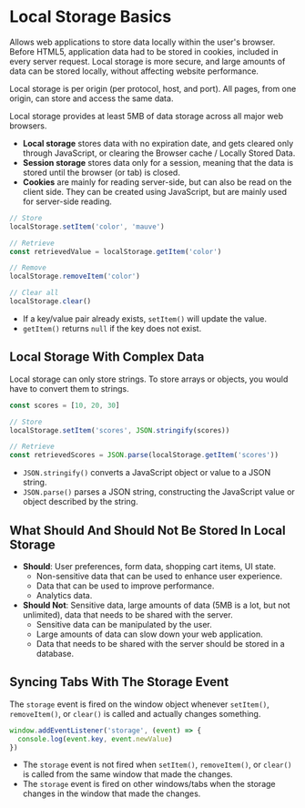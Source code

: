 # Local Storage Basics

Allows web applications to store data locally within the user's browser. Before HTML5, application data had to be stored in cookies, included in every server request. Local storage is more secure, and large amounts of data can be stored locally, without affecting website performance.

Local storage is per origin (per protocol, host, and port). All pages, from one origin, can store and access the same data.

Local storage provides at least 5MB of data storage across all major web browsers.

- **Local storage** stores data with no expiration date, and gets cleared only through JavaScript, or clearing the Browser cache / Locally Stored Data.
- **Session storage** stores data only for a session, meaning that the data is stored until the browser (or tab) is closed.
- **Cookies** are mainly for reading server-side, but can also be read on the client side. They can be created using JavaScript, but are mainly used for server-side reading.

```javascript
// Store
localStorage.setItem('color', 'mauve')

// Retrieve
const retrievedValue = localStorage.getItem('color')

// Remove
localStorage.removeItem('color')

// Clear all
localStorage.clear()
```

- If a key/value pair already exists, `setItem()` will update the value.
- `getItem()` returns `null` if the key does not exist.

## Local Storage With Complex Data

Local storage can only store strings. To store arrays or objects, you would have to convert them to strings.

```javascript
const scores = [10, 20, 30]

// Store
localStorage.setItem('scores', JSON.stringify(scores))

// Retrieve
const retrievedScores = JSON.parse(localStorage.getItem('scores'))
```

- `JSON.stringify()` converts a JavaScript object or value to a JSON string.
- `JSON.parse()` parses a JSON string, constructing the JavaScript value or object described by the string.

## What Should And Should Not Be Stored In Local Storage

- **Should**: User preferences, form data, shopping cart items, UI state.
  - Non-sensitive data that can be used to enhance user experience.
  - Data that can be used to improve performance.
  - Analytics data.
- **Should Not**: Sensitive data, large amounts of data (5MB is a lot, but not unlimited), data that needs to be shared with the server.
  - Sensitive data can be manipulated by the user.
  - Large amounts of data can slow down your web application.
  - Data that needs to be shared with the server should be stored in a database.

## Syncing Tabs With The Storage Event

The `storage` event is fired on the window object whenever `setItem()`, `removeItem()`, or `clear()` is called and actually changes something.

```javascript
window.addEventListener('storage', (event) => {
  console.log(event.key, event.newValue)
})
```

- The `storage` event is not fired when `setItem()`, `removeItem()`, or `clear()` is called from the same window that made the changes.
- The `storage` event is fired on other windows/tabs when the storage changes in the window that made the changes.
